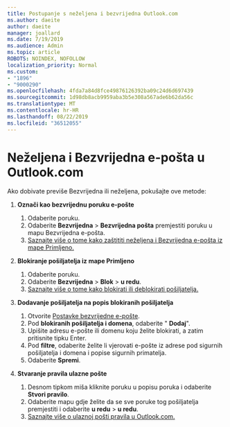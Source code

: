 ```yaml
---
title: Postupanje s neželjena i bezvrijedna Outlook.com
ms.author: daeite
author: daeite
manager: joallard
ms.date: 7/19/2019
ms.audience: Admin
ms.topic: article
ROBOTS: NOINDEX, NOFOLLOW
localization_priority: Normal
ms.custom:
- "1896"
- "9000290"
ms.openlocfilehash: 4fda7a84d8fce49876126392ba09c24d6d697439
ms.sourcegitcommit: 1d98db8acb9959aba3b5e308a567ade6b62da56c
ms.translationtype: MT
ms.contentlocale: hr-HR
ms.lasthandoff: 08/22/2019
ms.locfileid: "36512055"
---
```

# <a name="spam-and-junk-email-in-outlookcom"></a>Neželjena i Bezvrijedna e-pošta u Outlook.com

Ako dobivate previše Bezvrijedna ili neželjena, pokušajte ove metode:

1. **Označi kao bezvrijednu poruku e-pošte**
    1. Odaberite poruku.
    1. Odaberite **Bezvrijedna** > **Bezvrijedna pošta** premjestiti poruku u mapu Bezvrijedna e-pošta.
    1. [Saznajte više o tome kako zaštititi neželjena i Bezvrijedna e-pošta iz mape Primljeno.](https://support.office.com/article/a3ece97b-82f8-4a5e-9ac3-e92fa6427ae4?wt.mc_id=Office_Outlook_com_Alchemy)

1. **Blokiranje pošiljatelja iz mape Primljeno**
    1. Odaberite poruku.
    1. Odaberite **Bezvrijedna** > **Blok** > **u redu**.
    1. [Saznajte više o tome kako blokirati ili deblokirati pošiljatelja.](https://support.office.com/article/afba1c94-77bb-4f50-8b85-057cf52f4d5e?wt.mc_id=Office_Outlook_com_Alchemy)

1. **Dodavanje pošiljatelja na popis blokiranih pošiljatelja**
    1. Otvorite [Postavke bezvrijedne e-pošte](https://outlook.live.com/mail/options/mail/junkEmail/blockedSendersAndDomainsV2).
    1. Pod **blokiranih pošiljatelja i domena**, odaberite " **Dodaj**".
    1. Upišite adresu e-pošte ili domenu koju želite blokirati, a zatim pritisnite tipku Enter.
    1. Pod **filtre**, odaberite želite li vjerovati e-pošte iz adrese pod sigurnih pošiljatelja i domena i popise sigurnih primatelja.
    1. Odaberite **Spremi**.

1. **Stvaranje pravila ulazne pošte**
    1. Desnom tipkom miša kliknite poruku u popisu poruka i odaberite **Stvori pravilo**.
    1. Odaberite mapu gdje želite da se sve poruke tog pošiljatelja premjestiti i odaberite **u redu** > **u redu**.
    1. [Saznajte više o ulaznoj pošti pravila u Outlook.com.](https://support.office.com/article/4b094371-a5d7-49bd-8b1b-4e4896a7cc5d?wt.mc_id=Office_Outlook_com_Alchemy)